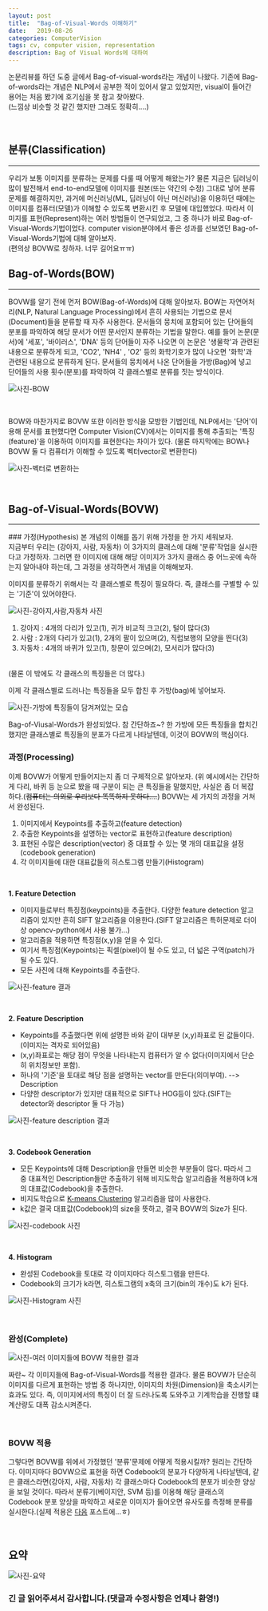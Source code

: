 ```yaml
---
layout: post
title:  "Bag-of-Visual-Words 이해하기"
date:   2019-08-26
categories: ComputerVision
tags: cv, computer vision, representation
description: Bag of Visual Words에 대하여
---
```


논문리뷰를 하던 도중 글에서 Bag-of-visual-words라는 개념이 나왔다. 기존에 Bag-of-words라는 개념은 NLP에서 공부한 적이 있어서 알고 있었지만, visual이 들어간 용어는 처음 봤기에 호기심을 못 참고 찾아봤다.<br>
(느낌상 비슷할 것 같긴 했지만 그래도 정확히....)

<br>



## 분류(Classification)
<hr>
우리가 보통 이미지를 분류하는 문제를 다룰 때 어떻게 해왔는가? 물론 지금은 딥러닝이 많이 발전해서 end-to-end모델에 이미지를 원본(또는 약간의 수정) 그대로 넣어 분류문제를 해결하지만, 과거에 머신러닝(ML, 딥러닝이 아닌 머신러닝)을 이용하던 때에는 이미지를 컴퓨터(모델)가 이해할 수 있도록 변환시킨 후 모델에 대입했었다. 따라서 이미지를 표현(Represent)하는 여러 방법들이 연구되었고, 그 중 하나가 바로 Bag-of-Visual-Words기법이었다. computer vision분야에서 좋은 성과를 선보였던 Bag-of-Visual-Words기법에 대해 알아보자.<br>
(편의상 BOVW로 칭하자. 너무 길어요ㅠㅠ)

<br>



## Bag-of-Words(BOW)
<hr>
BOVW를 알기 전에 먼저 BOW(Bag-of-Words)에 대해 알아보자. BOW는 자연어처리(NLP, Natural Language Processing)에서 흔히 사용되는 기법으로 문서(Document)들을 분류할 때 자주 사용한다. 문서들의 뭉치에 포함되어 있는 단어들의 분포를 파악하여 해당 문서가 어떤 문서인지 분류하는 기법을 말한다. 예를 들어 논문(문서)에 '세포', '바이러스', 'DNA' 등의 단어들이 자주 나오면 이 논문은 '생물학'과 관련된 내용으로 분류하게 되고, 'CO2', 'NH4' , 'O2' 등의 화학기호가 많이 나오면 '화학'과 관련된 내용으로 분류하게 된다. 문서들의 뭉치에서 나온 단어들을 가방(Bag)에 넣고 단어들의 사용 횟수(분포)를 파악하여 각 클래스별로 분류를 짓는 방식이다.

![사진-BOW](https://i.imgur.com/HlaJZ51.png)

<br>

BOW와 마찬가지로 BOVW 또한 이러한 방식을 모방한 기법인데, NLP에서는 '단어'이용해 문서를 표현했다면 Computer Vision(CV)에서는 이미지를 통해 추출되는 '특징(feature)'을 이용하여 이미지를 표현한다는 차이가 있다.
(물론 마지막에는 BOW나 BOVW 둘 다 컴퓨터가 이해할 수 있도록 벡터vector로 변환한다)

![사진-벡터로 변환하는](https://i.imgur.com/q8dO8ru.png)

<br>



## Bag-of-Visual-Words(BOVW)
<hr>
### 가정(Hypothesis)
본 개념의 이해를 돕기 위해 가정을 한 가지 세워보자.<br>
지금부터 우리는 (강아지, 사람, 자동차) 이 3가지의 클래스에 대해 '분류'작업을 실시한다고 가정하자. 그러면 한 이미지에 대해 해당 이미지가 3가지 클래스 중 어느곳에 속하는지 알아내야 하는데, 그 과정을 생각하면서 개념을 이해해보자.
<br>

이미지를 분류하기 위해서는 각 클래스별로 특징이 필요하다. 즉, 클래스를 구별할 수 있는 '기준'이 있어야한다.

![사진-강아지,사람,자동차 사진](https://i.imgur.com/LVaI8ZN.png)

1. 강아지 : 4개의 다리가 있고(1), 귀가 비교적 크고(2), 털이 많다(3)
2. 사람   : 2개의 다리가 있고(1), 2개의 팔이 있으며(2), 직럽보행의 모양을 띈다(3)
3. 자동차 : 4개의 바퀴가 있고(1), 창문이 있으며(2), 모서리가 많다(3)
<br>
(물론 이 밖에도 각 클래스의 특징들은 더 많다.)

이제 각 클래스별로 드러나는 특징들을 모두 합친 후 가방(bag)에 넣어보자.

![사진-가방에 특징들이 담겨져있는 모습](https://i.imgur.com/Uscz9ij.png)

Bag-of-Viusal-Words가 완성되었다. 참 간단하죠~?
한 가방에 모든 특징들을 합치긴 했지만 클래스별로 특징들의 분포가 다르게 나타날텐데, 이것이 BOVW의 핵심이다.
<br>

### 과정(Processing)
이제 BOVW가 어떻게 만들어지는지 좀 더 구체적으로 알아보자.
(위 예시에서는 간단하게 다리, 바퀴 등 눈으로 봤을 때 구분이 되는 큰 특징들을 말했지만, 사실은 좀 더 복잡하다.(~~컴퓨터는 의외로 우리보다 똑똑하지 못하다....~~)
BOVW는 세 가지의 과정을 거쳐서 완성된다.

1. 이미지에서 Keypoints를 추출하고(feature detection)
2. 추출한 Keypoints을 설명하는 vector로 표현하고(feature description)
3. 표현된 수많은 description(vector) 중 대표할 수 있는 몇 개의 대표값을 설정(codebook generation)
4. 각 이미지들에 대한 대표값들의 히스토그램 만들기(Histogram)

<br>

**1. Feature Detection**
 - 이미지들로부터 특징점(keypoints)을 추출한다. 다양한 feature detection 알고리즘이 있지만 흔히 SIFT 알고리즘을 이용한다.(SIFT 알고리즘은 특허문제로 더이상 opencv-python에서 사용 불가...)
 - 알고리즘을 적용하면 특징점(x,y)을 얻을 수 있다.
 - 여기서 특징점(Keypoints)는 픽셀(pixel)이 될 수도 있고, 더 넓은 구역(patch)가 될 수도 있다.
 - 모든 사진에 대해 Keypoints를 추출한다.

![사진-feature 결과](https://i.imgur.com/oz0Za9Q.png)

<br>

**2. Feature Description**
 - Keypoints를 추출했다면 위에 설명한 바와 같이 대부분 (x,y)좌표로 된 값들이다.(이미지는 격자로 되어있음)
 - (x,y)좌표로는 해당 점이 무엇을 나타내는지 컴퓨터가 알 수 없다(이미지에서 단순히 위치정보만 포함).
 - 하나의 '기준'을 토대로 해당 점을 설명하는 vector를 만든다(의미부여). --> Description
 - 다양한 descriptor가 있지만 대표적으로 SIFT나 HOG등이 있다.(SIFT는 detector와 descriptor 둘 다 가능)

![사진-feature description 결과](https://i.imgur.com/9KsxIXg.png)

<br>

**3. Codebook Generation**
 - 모든 Keypoints에 대해 Description을 만들면 비슷한 부분들이 많다. 따라서 그 중 대표적인 Description들만 추출하기 위해 비지도학습 알고리즘을 적용하여 k개의 대표값(Codebook)을 추출한다.
 - 비지도학습으로 [K-means Clustering][k-means-docs] 알고리즘을 많이 사용한다.
 - k값은 결국 대표값(Codebook)의 size을 뜻하고, 결국 BOVW의 Size가 된다.

![사진-codebook 사진](https://i.imgur.com/XxXvtr5.png)

<br>

**4. Histogram**
 - 완성된 Codebook을 토대로 각 이미지마다 히스토그램을 만든다.
 - Codebook의 크기가 k라면, 히스토그램의 x축의 크기(bin의 개수)도 k가 된다.

![사진-Histogram 사진](https://i.imgur.com/xzDKDZW.png)

<br>

### 완성(Complete)
![사진-여러 이미지들에 BOVW 적용한 결과](https://i.imgur.com/KpisiSw.png)
<br>

짜란~
각 이미지들에 Bag-of-Visual-Words를 적용한 결과다. 물론 BOVW가 단순히 이미지를 다르게 표현하는 방법 중 하나지만, 이미지의 차원(Dimension)을 축소시키는 효과도 있다. 즉, 이미지에서의 특징이 더 잘 드러나도록 도와주고 기계학습을 진행할 떄 계산량도 대폭 감소시켜준다.

<br>



### BOVW 적용
그렇다면 BOVW를 위에서 가정했던 '분류'문제에 어떻게 적용시킬까? 원리는 간단하다. 이미지마다 BOVW으로 표현을 하면 Codebook의 분포가 다양하게 나타날텐데, 같은 클래스라면(강아지, 사람, 자동차) 각 클래스마다 Codebook의 분포가 비슷한 양상을 보일 것이다. 따라서 분류기(베이지안, SVM 등)를 이용해 해당 클래스의 Codebook 분포 양상을 파악하고 새로운 이미지가 들어오면 유사도를 측정해 분류를 실시한다.(실제 적용은 [다음][다음-docs] 포스트에...ㅎ)

<br>



## 요약
![사진-요약](https://i.imgur.com/V5079iu.png)
<br>

### **긴 글 읽어주셔서 감사합니다.(댓글과 수정사항은 언제나 환영!)**


[k-means-docs]: https:
[다음-docs]: https:
